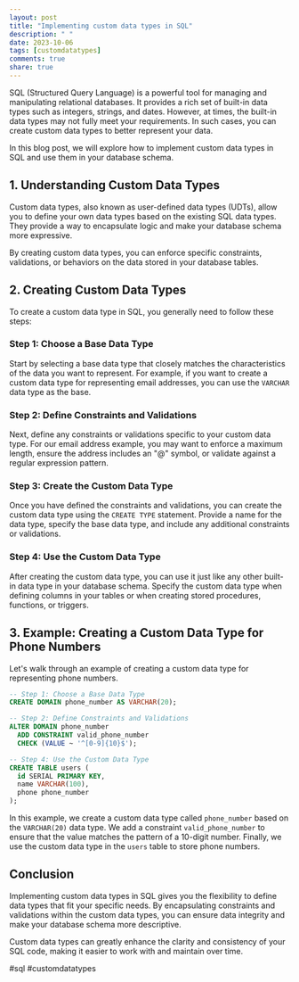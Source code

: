 ```yaml
---
layout: post
title: "Implementing custom data types in SQL"
description: " "
date: 2023-10-06
tags: [customdatatypes]
comments: true
share: true
---
```


SQL (Structured Query Language) is a powerful tool for managing and manipulating relational databases. It provides a rich set of built-in data types such as integers, strings, and dates. However, at times, the built-in data types may not fully meet your requirements. In such cases, you can create custom data types to better represent your data.

In this blog post, we will explore how to implement custom data types in SQL and use them in your database schema.

## 1. Understanding Custom Data Types

Custom data types, also known as user-defined data types (UDTs), allow you to define your own data types based on the existing SQL data types. They provide a way to encapsulate logic and make your database schema more expressive.

By creating custom data types, you can enforce specific constraints, validations, or behaviors on the data stored in your database tables.

## 2. Creating Custom Data Types

To create a custom data type in SQL, you generally need to follow these steps:

### Step 1: Choose a Base Data Type

Start by selecting a base data type that closely matches the characteristics of the data you want to represent. For example, if you want to create a custom data type for representing email addresses, you can use the `VARCHAR` data type as the base.

### Step 2: Define Constraints and Validations

Next, define any constraints or validations specific to your custom data type. For our email address example, you may want to enforce a maximum length, ensure the address includes an "@" symbol, or validate against a regular expression pattern.

### Step 3: Create the Custom Data Type

Once you have defined the constraints and validations, you can create the custom data type using the `CREATE TYPE` statement. Provide a name for the data type, specify the base data type, and include any additional constraints or validations.

### Step 4: Use the Custom Data Type

After creating the custom data type, you can use it just like any other built-in data type in your database schema. Specify the custom data type when defining columns in your tables or when creating stored procedures, functions, or triggers.

## 3. Example: Creating a Custom Data Type for Phone Numbers

Let's walk through an example of creating a custom data type for representing phone numbers.

```sql
-- Step 1: Choose a Base Data Type
CREATE DOMAIN phone_number AS VARCHAR(20);

-- Step 2: Define Constraints and Validations
ALTER DOMAIN phone_number
  ADD CONSTRAINT valid_phone_number
  CHECK (VALUE ~ '^[0-9]{10}$');

-- Step 4: Use the Custom Data Type
CREATE TABLE users (
  id SERIAL PRIMARY KEY,
  name VARCHAR(100),
  phone phone_number
);
```

In this example, we create a custom data type called `phone_number` based on the `VARCHAR(20)` data type. We add a constraint `valid_phone_number` to ensure that the value matches the pattern of a 10-digit number. Finally, we use the custom data type in the `users` table to store phone numbers.

## Conclusion

Implementing custom data types in SQL gives you the flexibility to define data types that fit your specific needs. By encapsulating constraints and validations within the custom data types, you can ensure data integrity and make your database schema more descriptive.

Custom data types can greatly enhance the clarity and consistency of your SQL code, making it easier to work with and maintain over time.

#sql #customdatatypes